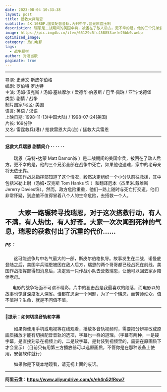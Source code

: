 ```yaml
---
date: 2023-08-04 10:33:38
layout: post
title: 拯救大兵瑞恩
subtitle: 4K.1080P.国英配音音轨.內封中字.蓝光原盘压制
description: 瑞恩是二战期间的美国伞兵，被困在了敌人后方。更不幸的是，他的三个兄弟全部在战争中死亡，如果他也遇难，家中的老母亲将无依无靠...
image: https://pic.imgdb.cn/item/65129c5fc458853aefe26bb0.webp
optimized_image: 
category: 热门电影
tags:
  - 战争题材
author: 对酒当歌
paginate: true
---
```


---

导演: 史蒂文·斯皮尔伯格  
编剧: 罗伯特·罗达特  
主演: 汤姆·汉克斯 / 汤姆·塞兹摩尔 / 爱德华·伯恩斯 / 巴里·佩珀 / 亚当·戈德堡  
类型: 剧情 / 战争  
制片国家/地区: 美国  
语言: 英语 / 汉语  
上映日期: 1998-11-13(中国大陆) / 1998-07-24(美国)  
片长: 169分钟  
又名: 雷霆救兵(港) / 抢救雷恩大兵(台) / 拯救大兵雷恩  

---

#### 拯救大兵瑞恩  剧情简介 · · · · · ·

　　瑞恩（马特•达蒙 Matt Damon饰 ）是二战期间的美国伞兵，被困在了敌人后方。更不幸的是，他的三个兄弟全部在战争中死亡，如果他也遇难，家中的老母亲将无依无靠。  
　　美国作战总指挥部知道了这个情况，毅然决定组织一个小分队前往救援，其中包括米勒上尉（汤姆•汉克斯 Tom Hanks 饰 ）和翻译厄本（杰里米.戴维斯 Jererry Davies饰）。然而，敌方危险重重，他们一路上随时与死亡打交道。他们非常怀疑，到底值不值得冒着八个人的生命危险，去搭救一个人。  

　　大家一路辗转寻找瑞恩，对于这次搭救行动，有人不满，有人热忱，有人好奇。大家一次次闻到死神的气息，瑞恩的获救付出了沉重的代价……  
---

##### PS：

       这可能战争片中名气最大的一部，斯皮尔伯格执导。故事发生在二战，诺曼底登陆之后，美国伞兵瑞恩被困在敌人后方，瑞恩的两个哥哥都已经战死在前线，美国作战指挥部得知消息后，决定派一只作战小队去营救瑞恩，让他可以回去家乡陪伴老母。


      电影的战争场面不可谓不精彩，片中的狙击战是我最喜欢的段落，而电影以的故事也饱含深度发人深省。谁都在思索一个问题，为了一个瑞恩，而劳师动众，值不值得？生命，就是不问值不值。

---

#### 🔔提示：如何切换音轨和字幕

　　如果你使用手机或电视等在线观看，播放多音轨视频时，需要把分辨率改成原画质播放才能有切换配音音轨的选项，字幕也一样的道理。（字幕有两种，一是硬字幕，是直接刻录在视频上的，二是软字幕，是封装到视频里的，需要在原画质下才会显示）（目前只有用第三方播放器可以选原画质，不管你是在那种设备上使用，安装软件就行）

　　如果你是下载本地观看，请无视上面的废话。

---

**阿里云盘：<https://www.aliyundrive.com/s/eh4n52fRsw7>**

---
